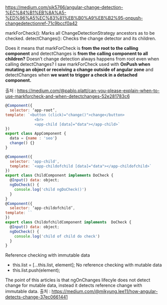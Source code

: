 https://medium.com/sjk5766/angular-change-detection-%EC%84%B1%EB%8A%A5-%ED%96%A5%EC%83%81%EB%B0%A9%EB%B2%95-onpush-changedetectionref-71c9bccf0a42

markForCheck():  Marks all ChangeDetectionStrategy ancestors as to be checked.
detectChanges():  Checks the change detector and its children.

Does it means that markForCheck is **from the root to the calling component** and detectChanges is **from the calling component to all children?**
Doesn’t change detection always happens from root even when calling detectChanges?
I saw markForCheck used with **OnPush when mutating an object or receiving a change outside of angular zone** and detectChanges when **we want to trigger a check in a detached component.**

출처 : https://medium.com/@pablo.platt/can-you-please-explain-when-to-use-markforcheck-and-when-detectchanges-52e281783c6



```js
@Component({
  selector: ‘app-root’,
template: `<button (click)="change()">change</button>
             <br>
             <app-child [data]="data"></app-child>`
})
export class AppComponent {
  data = {name : 'seo'}
  change() {}
}

@Component({
  selector: 'app-child',
  template: `<app-childofchild [data]="data"></app-childofchild>`
})
export class ChildComponent implements DoCheck {
  @Input() data: object;
  ngDoCheck() {
    console.log('child ngDoCheck()')
  }
}
@Component({
  selector: ‘app-childofchild’,
template: ``
})
export class ChildofchildComponent implements  DoCheck {
  @Input() data: object;
  ngDoCheck() {
    console.log('child of child do check')
  }
}
```




Reference checking with immutable data
- this.list = […this.list, element];
No reference checking with mutable data
- this.list.push(element);

The point of this articles is that ngOnChanges lifecyle does not detect change for mutable data, instead it detects reference change with immutable data.
출처 : https://medium.com/@mikyung.lee11/how-angular-detects-change-37ec0661441